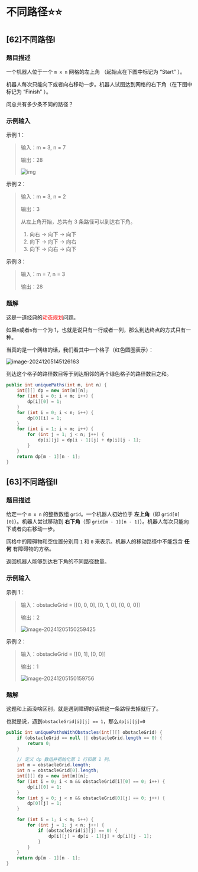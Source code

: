# 不同路径⭐⭐

## [62]不同路径I

### 题目描述

一个机器人位于一个 `m x n` 网格的左上角 （起始点在下图中标记为 “Start” ）。

机器人每次只能向下或者向右移动一步。机器人试图达到网格的右下角（在下图中标记为 “Finish” ）。

问总共有多少条不同的路径？

### 示例输入

示例 1：

>   输入：m = 3, n = 7
>
>   输出：28
>
>   ![img](https://gitee.com/ziyuexuan/image/raw/master/ziyuexuan/image/202412051442600.png)

示例 2：

>   输入：m = 3, n = 2
>
>   输出：3
>
>   从左上角开始，总共有 3 条路径可以到达右下角。
>   1. 向右 -> 向下 -> 向下
>   2. 向下 -> 向下 -> 向右
>   3. 向下 -> 向右 -> 向下

示例 3：

>   输入：m = 7, n = 3
>
>   输出：28

### 题解

这是一道经典的<font color="red">动态规划</font>问题。

如果`m`或者`n`有一个为 1，也就是说只有一行或者一列，那么到达终点的方式只有一种。

当真的是一个网络的话，我们看其中一个格子（红色圆圈表示）：

![image-20241205145126163](https://gitee.com/ziyuexuan/image/raw/master/ziyuexuan/image/202412051451226.png)

到达这个格子的路径数目等于到达相邻的两个绿色格子的路径数目之和。

```java
public int uniquePaths(int m, int n) {
    int[][] dp = new int[m][n];
    for (int i = 0; i < m; i++) {
        dp[i][0] = 1;
    }
    for (int i = 0; i < n; i++) {
        dp[0][i] = 1;
    }
    for (int i = 1; i < m; i++) {
        for (int j = 1; j < n; j++) {
            dp[i][j] = dp[i - 1][j] + dp[i][j - 1];
        }
    }
    return dp[m - 1][n - 1];
}
```

## [63]不同路径II

### 题目描述

给定一个 `m x n` 的整数数组 `grid`。一个机器人初始位于 **左上角**（即 `grid[0][0]`）。机器人尝试移动到 **右下角**（即 `grid[m - 1][n - 1]`）。机器人每次只能向下或者向右移动一步。

网格中的障碍物和空位置分别用 `1` 和 `0` 来表示。机器人的移动路径中不能包含 **任何** 有障碍物的方格。

返回机器人能够到达右下角的不同路径数量。

### 示例输入

示例 1：

>   输入：obstacleGrid = [[0,  0,  0],  [0,  1,  0],  [0,  0,  0]]
>
>   输出：2
>
>   ![image-20241205150259425](https://gitee.com/ziyuexuan/image/raw/master/ziyuexuan/image/202412051502485.png)

示例 2：

>   输入：obstacleGrid = [[0,  1],  [0,  0]]
>
>   输出：1
>
>   ![image-20241205150159756](https://gitee.com/ziyuexuan/image/raw/master/ziyuexuan/image/202412051501800.png)

### 题解

这题和上面没啥区别，就是遇到障碍的话把这一条路径去掉就行了。

也就是说，遇到`obstacleGrid[i][j] == 1`，那么`dp[i][j]=0`

```java
public int uniquePathsWithObstacles(int[][] obstacleGrid) {
    if (obstacleGrid == null || obstacleGrid.length == 0) {
        return 0;
    }

    // 定义 dp 数组并初始化第 1 行和第 1 列。
    int m = obstacleGrid.length;
    int n = obstacleGrid[0].length;
    int[][] dp = new int[m][n];
    for (int i = 0; i < m && obstacleGrid[i][0] == 0; i++) {
        dp[i][0] = 1;
    }
    for (int j = 0; j < n && obstacleGrid[0][j] == 0; j++) {
        dp[0][j] = 1;
    }

    for (int i = 1; i < m; i++) {
        for (int j = 1; j < n; j++) {
            if (obstacleGrid[i][j] == 0) {
                dp[i][j] = dp[i - 1][j] + dp[i][j - 1];
            }
        }
    }
    return dp[m - 1][n - 1];
}
```

